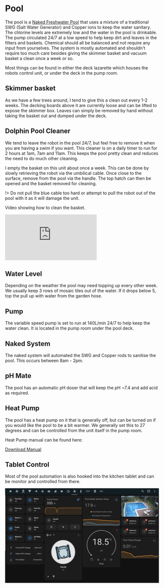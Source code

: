 # Pool
The pool is a [Naked Freshwater Pool](https://naked-pools.com/) that uses a mixture of a traditional SWG (Salt Water Generator) and Copper ions to keep the water sanitary. The chlorine levels are extremely low and the water in the pool is drinkable. The pump circulated 24/7 at a low speed to help keep dirt and leaves in the filters and baskets. Chemical should all be balanced and not require any input from yourselves. The system is mostly automated and shouldn't require too much care besides giving the skimmer basket and vacuum basket a clean once a week or so.

Most things can be found in either the deck lazarette which houses the robots control unit, or under the deck in the pump room.

## Skimmer basket
As we have a few trees around, I tend to give this a clean out every 1-2 weeks. The decking boards above it are currently loose and can be lifted to expose the skimmer box. Leaves can simply be removed by hand without taking the basket out and dumped under the deck.

## Dolphin Pool Cleaner
We tend to leave the robot in the pool 24/7, but feel free to remove it when you are having a swim if you want. This cleaner is on a daily timer to run for 2 hours at 1am, 7am and 11am. This keeps the pool pretty clean and reduces the need to do much other cleaning.

I empty the basket on this unit about once a week. This can be done by slowly retrieving the robot via the umbilical cable. Once close to the surface, remove from the pool via the handle. The top hatch can then be opened and the basket removed for cleaning.

!> Do not pull the blue cable too hard or attempt to pull the robot out of the pool with it as it will damage the unit.

Video showing how to clean the basket.
<div class="container">
<iframe class="responsive-iframe" src="https://www.youtube.com/embed/_WUxRhX6IjIsi=b3FPCL30vabY5OnP" title="YouTube video player" frameborder="0" allow="accelerometer; autoplay; clipboard-write; encrypted-media; gyroscope; picture-in-picture; web-share" allowfullscreen></iframe>
</div>

## Water Level
Depending on the weather the pool may need topping up every other week. We usually keep 3 rows of mosaic tiles out of the water. If it drops below 5, top the pull up with water from the garden hose.

## Pump
The variable speed pump is set to run at 140L/min 24/7 to help keep the water clean. It is located in the pump room under the pool deck.

## Naked System
The naked system will automated the SWG and Copper rods to sanitise the pool. This occurs between 8am - 2pm.

## pH Mate
The pool has an automatic pH doser that will keep the pH ~7.4 and add acid as required.

## Heat Pump
The pool has a heat pump on it that is generally off, but can be turned on if you would like the pool to be a bit warmer. We generally set this to 27 degrees and can be controlled from the unit itself in the pump room.

Heat Pump manual can be found here:

[Download Manual](_media/manuals/heat-pump.pdf ':ignore')

## Tablet Control

Most of the pool automation is also hooked into the kitchen tablet and can be monitor and controlled from there.

![Tablet Screenshot](_media/screenshots/pool.png)





